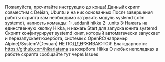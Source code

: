 Пожалуйста, прочитайте инструкцию до конца!
Данный скрипт совместим с Debian, Ubuntu и на них основанных
После завершения работы скрипта вам необходимо загрузить модуль systemd (.dlm systemd), написать команды:
1: .addunit hikka
2: .units
3: Нажать на единственную кнопку Hikka, и нажать Start для запуска юнита systemd
Скрипт конфигурирует systemd юнит, который автоматически запускает и перезапускает юзербота, системы с OpenRC(например Alpine)/SystemV(Devuan) НЕ ПОДДЕРЖИВАЮТСЯ!
Благодарности: https://github.com/hikariatama за юзербота Hikka
О любых неполадках в работе скрипта сообщайте тут через Issues
